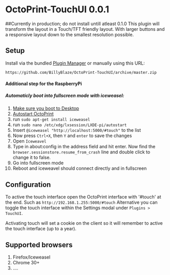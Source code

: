 # OctoPrint-TouchUI 0.0.1
##Currently in production; do not install untill atleast 0.1.0
This plugin will transform the layout in a Touch/TFT friendly layout. With larger buttons and a responsive layout down to the smallest resolution possible.

## Setup

Install via the bundled [Plugin Manager](https://github.com/foosel/OctoPrint/wiki/Plugin:-Plugin-Manager)
or manually using this URL:

    https://github.com/BillyBlaze/OctoPrint-TouchUI/archive/master.zip

#### Additional step for the RaspberryPi
##### Automaticly boot into fullscreen mode with iceweasel:
1. [Make sure you boot to Desktop](https://www.raspberrypi.org/documentation/configuration/raspi-config.md)
2. [Autostart OctoPrint](https://github.com/foosel/OctoPrint/wiki/Setup-on-a-Raspberry-Pi-running-Raspbian)
3. run ``sudo apt-get install iceweasel``
4. run ``sudo nano /etc/xdg/lxsession/LXDE-pi/autostart``
5. Insert ````@iceweasel "http://localhost:5000/#touch"```` to the list
6. Now press ``Ctrl+X``, then ``Y`` and ``enter`` to save the changes
7. Open ``Iceweavel ``
8. Type in about:config in the address field and hit enter. Now find the ``browser.sessionstore.resume_from_crash`` line and double click to change it to false.
9. Go into fullscreen mode
10. Reboot and iceweavel should connect directly and in fullscreen

## Configuration
To active the touch interface open the OctoPrint interface with '#touch' at the end. Such as `http://192.168.1.255:5000/#touch`
Alternative you can toggle the touch interface within the Settings modal under `Plugins > TouchUI`.

Activating touch will set a cookie on the client so it will remember to active the touch interface (up to a year).

## Supported browsers
1. Firefox/Iceweasel
2. Chrome 30+
3. ....

